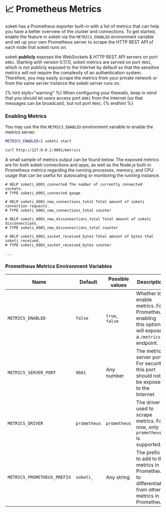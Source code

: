 # 📈 Prometheus Metrics

soketi has a Prometheus exporter built-in with a list of metrics that can help you have a better overview of the cluster and connections. To get started, enable the feature in soketi via the `METRICS_ENABLED` environment variable and set up your own Prometheus server to scrape the HTTP REST API of each node that soketi runs on.

soketi **publicly** exposes the WebSockets & HTTP REST API servers on port `6001`. Starting with version 0.17.0, soketi metrics are served on port `9601`, which is not publicly exposed to the Internet by default so that the sensitive metrics will not require the complexity of an authentication system. Therefore, you may easily scrape the metrics from your private network or from the same server instance the soketi server runs on.

{% hint style="warning" %}
When configuring your firewalls, keep in mind that you should let users access port `6001` from the Internet (so that messages can be broadcast), but not port `9601`.
{% endhint %}

### Enabling Metrics

You may use the the `METRICS_ENABLED` environment variable to enable the metrics server.

```bash
METRICS_ENABLED=1 soketi start
```

```bash
curl http://127.0.0.1:9601/metrics
```

A small sample of metrics output can be found below. The exposed metrics are for both soketi connections and apps, as well as the Node.js built-in Prometheus metrics regarding the running processes, memory, and CPU usage that can be useful for autoscaling or monitoring the running instance.

```
# HELP soketi_6001_connected The number of currently connected sockets.
# TYPE soketi_6001_connected gauge

# HELP soketi_6001_new_connections_total Total amount of soketi connection requests.
# TYPE soketi_6001_new_connections_total counter

# HELP soketi_6001_new_disconnections_total Total amount of soketi disconnections.
# TYPE soketi_6001_new_disconnections_total counter

# HELP soketi_6001_socket_received_bytes Total amount of bytes that soketi received.
# TYPE soketi_6001_socket_received_bytes counter

...
```

### Prometheus Metrics Environment Variables

| Name                        | Default      | Possible values | Description                                                                                                                      |
| --------------------------- | ------------ | --------------- | -------------------------------------------------------------------------------------------------------------------------------- |
| `METRICS_ENABLED`           | `false`      | `true`, `false` | Whether to enable metrics. For Prometheus, enabling this option will expose a `/metrics` endpoint.                             |
| `METRICS_SERVER_PORT`       | `9601`       | Any number      | The metrics server port. For security, this port should not be exposed to the Internet. |
| `METRICS_DRIVER`            | `prometheus` | `prometheus`    | The driver used to scrape metrics. For now, only `prometheus` is supported.
| `METRICS_PROMETHEUS_PREFIX` | `soketi_`    | Any string      | The prefix to add to the metrics in Prometheus to differentiate from other metrics in Prometheus.                                |

